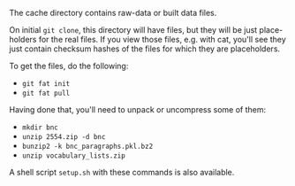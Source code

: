 The cache directory contains raw-data or built data files.

On initial `git clone`, this directory will have files, but they will be just
place-holders for the real files. If you view those files, e.g. with cat,
you'll see they just contain checksum hashes of the files for which they are
placeholders. 

To get the files, do the following:

* `git fat init`
* `git fat pull` 

Having done that, you'll need to unpack or uncompress some of them:

* `mkdir bnc`
* `unzip 2554.zip -d bnc`
* `bunzip2 -k bnc_paragraphs.pkl.bz2`
* `unzip vocabulary_lists.zip`

A shell script `setup.sh` with these commands is also available.
